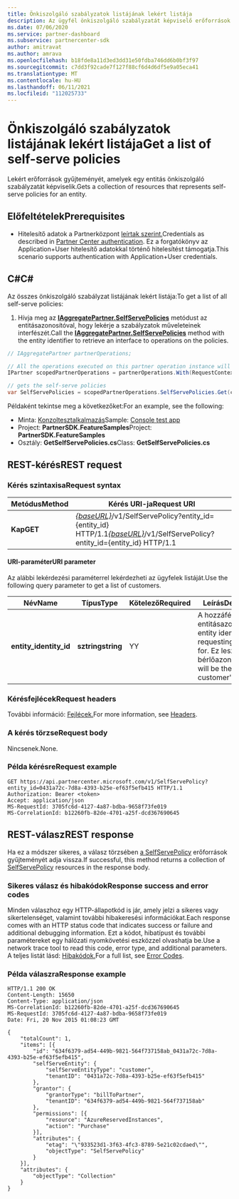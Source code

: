 ```yaml
---
title: Önkiszolgáló szabályzatok listájának lekért listája
description: Az ügyfél önkiszolgáló szabályzatát képviselő erőforrások gyűjteményének lekért gyűjtése.
ms.date: 07/06/2020
ms.service: partner-dashboard
ms.subservice: partnercenter-sdk
author: amitravat
ms.author: amrava
ms.openlocfilehash: b18fde8a11d3ed3dd31e50fdba746dd6b0bf3f97
ms.sourcegitcommit: c7dd3f92cade7f127f88cf6d4d6df5e9a05eca41
ms.translationtype: MT
ms.contentlocale: hu-HU
ms.lasthandoff: 06/11/2021
ms.locfileid: "112025733"
---
```

# <a name="get-a-list-of-self-serve-policies"></a><span data-ttu-id="72ac3-103">Önkiszolgáló szabályzatok listájának lekért listája</span><span class="sxs-lookup"><span data-stu-id="72ac3-103">Get a list of self-serve policies</span></span>

<span data-ttu-id="72ac3-104">Lekért erőforrások gyűjteményét, amelyek egy entitás önkiszolgáló szabályzatát képviselik.</span><span class="sxs-lookup"><span data-stu-id="72ac3-104">Gets a collection of resources that represents self-serve policies for an entity.</span></span>

## <a name="prerequisites"></a><span data-ttu-id="72ac3-105">Előfeltételek</span><span class="sxs-lookup"><span data-stu-id="72ac3-105">Prerequisites</span></span>

- <span data-ttu-id="72ac3-106">Hitelesítő adatok a Partnerközpont [leírtak szerint.](partner-center-authentication.md)</span><span class="sxs-lookup"><span data-stu-id="72ac3-106">Credentials as described in [Partner Center authentication](partner-center-authentication.md).</span></span> <span data-ttu-id="72ac3-107">Ez a forgatókönyv az Application+User hitelesítő adatokkal történő hitelesítést támogatja.</span><span class="sxs-lookup"><span data-stu-id="72ac3-107">This scenario supports authentication with Application+User credentials.</span></span>

## <a name="c"></a><span data-ttu-id="72ac3-108">C\#</span><span class="sxs-lookup"><span data-stu-id="72ac3-108">C\#</span></span>

<span data-ttu-id="72ac3-109">Az összes önkiszolgáló szabályzat listájának lekért listája:</span><span class="sxs-lookup"><span data-stu-id="72ac3-109">To get a list of all self-serve policies:</span></span>

1. <span data-ttu-id="72ac3-110">Hívja meg az [**IAggregatePartner.SelfServePolicies**](/dotnet/api/microsoft.store.partnercenter.iselfservepoliciescollection) metódust az entitásazonosítóval, hogy lekérje a szabályzatok műveleteinek interfészét.</span><span class="sxs-lookup"><span data-stu-id="72ac3-110">Call the [**IAggregatePartner.SelfServePolicies**](/dotnet/api/microsoft.store.partnercenter.iselfservepoliciescollection) method with the entity identifier to retrieve an interface to operations on the policies.</span></span>

``` csharp
// IAggregatePartner partnerOperations;

// All the operations executed on this partner operation instance will share the same correlation Id but will differ in request Id
IPartner scopedPartnerOperations = partnerOperations.With(RequestContextFactory.Instance.Create(Guid.NewGuid()));

// gets the self-serve policies
var SelfServePolicies = scopedPartnerOperations.SelfServePolicies.Get(customerIdAsEntity);
```

<span data-ttu-id="72ac3-111">Példaként tekintse meg a következőket:</span><span class="sxs-lookup"><span data-stu-id="72ac3-111">For an example, see the following:</span></span>

- <span data-ttu-id="72ac3-112">Minta: [Konzoltesztalkalmazás](console-test-app.md)</span><span class="sxs-lookup"><span data-stu-id="72ac3-112">Sample: [Console test app](console-test-app.md)</span></span>
- <span data-ttu-id="72ac3-113">Project: **PartnerSDK.FeatureSamples**</span><span class="sxs-lookup"><span data-stu-id="72ac3-113">Project: **PartnerSDK.FeatureSamples**</span></span>
- <span data-ttu-id="72ac3-114">Osztály: **GetSelfServePolicies.cs**</span><span class="sxs-lookup"><span data-stu-id="72ac3-114">Class: **GetSelfServePolicies.cs**</span></span>

## <a name="rest-request"></a><span data-ttu-id="72ac3-115">REST-kérés</span><span class="sxs-lookup"><span data-stu-id="72ac3-115">REST request</span></span>

### <a name="request-syntax"></a><span data-ttu-id="72ac3-116">Kérés szintaxisa</span><span class="sxs-lookup"><span data-stu-id="72ac3-116">Request syntax</span></span>

| <span data-ttu-id="72ac3-117">Metódus</span><span class="sxs-lookup"><span data-stu-id="72ac3-117">Method</span></span>  | <span data-ttu-id="72ac3-118">Kérés URI-ja</span><span class="sxs-lookup"><span data-stu-id="72ac3-118">Request URI</span></span>                                                                   |
|---------|-------------------------------------------------------------------------------|
| <span data-ttu-id="72ac3-119">**Kap**</span><span class="sxs-lookup"><span data-stu-id="72ac3-119">**GET**</span></span> | <span data-ttu-id="72ac3-120">[*{baseURL}*](partner-center-rest-urls.md)/v1/SelfServePolicy?entity_id={entity_id} HTTP/1.1</span><span class="sxs-lookup"><span data-stu-id="72ac3-120">[*{baseURL}*](partner-center-rest-urls.md)/v1/SelfServePolicy?entity_id={entity_id} HTTP/1.1</span></span> |

#### <a name="uri-parameter"></a><span data-ttu-id="72ac3-121">URI-paraméter</span><span class="sxs-lookup"><span data-stu-id="72ac3-121">URI parameter</span></span>

<span data-ttu-id="72ac3-122">Az alábbi lekérdezési paraméterrel lekérdezheti az ügyfelek listáját.</span><span class="sxs-lookup"><span data-stu-id="72ac3-122">Use the following query parameter to get a list of customers.</span></span>

| <span data-ttu-id="72ac3-123">Név</span><span class="sxs-lookup"><span data-stu-id="72ac3-123">Name</span></span>          | <span data-ttu-id="72ac3-124">Típus</span><span class="sxs-lookup"><span data-stu-id="72ac3-124">Type</span></span>       | <span data-ttu-id="72ac3-125">Kötelező</span><span class="sxs-lookup"><span data-stu-id="72ac3-125">Required</span></span> | <span data-ttu-id="72ac3-126">Leírás</span><span class="sxs-lookup"><span data-stu-id="72ac3-126">Description</span></span>                                        |
|---------------|------------|----------|----------------------------------------------------|
| <span data-ttu-id="72ac3-127">**entity_id**</span><span class="sxs-lookup"><span data-stu-id="72ac3-127">**entity_id**</span></span> | <span data-ttu-id="72ac3-128">**sztring**</span><span class="sxs-lookup"><span data-stu-id="72ac3-128">**string**</span></span> | <span data-ttu-id="72ac3-129">Y</span><span class="sxs-lookup"><span data-stu-id="72ac3-129">Y</span></span>        | <span data-ttu-id="72ac3-130">A hozzáférést kérő entitásazonosító.</span><span class="sxs-lookup"><span data-stu-id="72ac3-130">The entity identifier requesting access for.</span></span> <span data-ttu-id="72ac3-131">Ez lesz az ügyfél bérlőazonosítója.</span><span class="sxs-lookup"><span data-stu-id="72ac3-131">This will be the customer's tenant ID.</span></span> |

### <a name="request-headers"></a><span data-ttu-id="72ac3-132">Kérésfejlécek</span><span class="sxs-lookup"><span data-stu-id="72ac3-132">Request headers</span></span>

<span data-ttu-id="72ac3-133">További információ: [Fejlécek.](headers.md)</span><span class="sxs-lookup"><span data-stu-id="72ac3-133">For more information, see [Headers](headers.md).</span></span>

### <a name="request-body"></a><span data-ttu-id="72ac3-134">A kérés törzse</span><span class="sxs-lookup"><span data-stu-id="72ac3-134">Request body</span></span>

<span data-ttu-id="72ac3-135">Nincsenek.</span><span class="sxs-lookup"><span data-stu-id="72ac3-135">None.</span></span>

### <a name="request-example"></a><span data-ttu-id="72ac3-136">Példa kérésre</span><span class="sxs-lookup"><span data-stu-id="72ac3-136">Request example</span></span>

```http
GET https://api.partnercenter.microsoft.com/v1/SelfServePolicy?entity_id=0431a72c-7d8a-4393-b25e-ef63f5efb415 HTTP/1.1
Authorization: Bearer <token>
Accept: application/json
MS-RequestId: 3705fc6d-4127-4a87-bdba-9658f73fe019
MS-CorrelationId: b12260fb-82de-4701-a25f-dcd367690645
```

## <a name="rest-response"></a><span data-ttu-id="72ac3-137">REST-válasz</span><span class="sxs-lookup"><span data-stu-id="72ac3-137">REST response</span></span>

<span data-ttu-id="72ac3-138">Ha ez a módszer sikeres, a válasz törzsében [a SelfServePolicy](self-serve-policy-resources.md#selfservepolicy) erőforrások gyűjteményét adja vissza.</span><span class="sxs-lookup"><span data-stu-id="72ac3-138">If successful, this method returns a collection of [SelfServePolicy](self-serve-policy-resources.md#selfservepolicy) resources in the response body.</span></span>

### <a name="response-success-and-error-codes"></a><span data-ttu-id="72ac3-139">Sikeres válasz és hibakódok</span><span class="sxs-lookup"><span data-stu-id="72ac3-139">Response success and error codes</span></span>

<span data-ttu-id="72ac3-140">Minden válaszhoz egy HTTP-állapotkód is jár, amely jelzi a sikeres vagy sikertelenséget, valamint további hibakeresési információkat.</span><span class="sxs-lookup"><span data-stu-id="72ac3-140">Each response comes with an HTTP status code that indicates success or failure and additional debugging information.</span></span> <span data-ttu-id="72ac3-141">Ezt a kódot, hibatípust és további paramétereket egy hálózati nyomkövetési eszközzel olvashatja be.</span><span class="sxs-lookup"><span data-stu-id="72ac3-141">Use a network trace tool to read this code, error type, and additional parameters.</span></span> <span data-ttu-id="72ac3-142">A teljes listát lásd: [Hibakódok.](error-codes.md)</span><span class="sxs-lookup"><span data-stu-id="72ac3-142">For a full list, see [Error Codes](error-codes.md).</span></span>

### <a name="response-example"></a><span data-ttu-id="72ac3-143">Példa válaszra</span><span class="sxs-lookup"><span data-stu-id="72ac3-143">Response example</span></span>

```http
HTTP/1.1 200 OK
Content-Length: 15650
Content-Type: application/json
MS-CorrelationId: b12260fb-82de-4701-a25f-dcd367690645
MS-RequestId: 3705fc6d-4127-4a87-bdba-9658f73fe019
Date: Fri, 20 Nov 2015 01:08:23 GMT

{
    "totalCount": 1,
    "items": [{
        "id": "634f6379-ad54-449b-9821-564f737158ab_0431a72c-7d8a-4393-b25e-ef63f5efb415",
        "selfServeEntity": {
            "selfServeEntityType": "customer",
            "tenantID": "0431a72c-7d8a-4393-b25e-ef63f5efb415"
        },
        "grantor": {
            "grantorType": "billToPartner",
            "tenantID": "634f6379-ad54-449b-9821-564f737158ab"
        },
        "permissions": [{
            "resource": "AzureReservedInstances",
            "action": "Purchase"
        }],
        "attributes": {
            "etag": "\"933523d1-3f63-4fc3-8789-5e21c02cdaed\"",
            "objectType": "SelfServePolicy"
        }
    }],
    "attributes": {
        "objectType": "Collection"
    }
}
```
